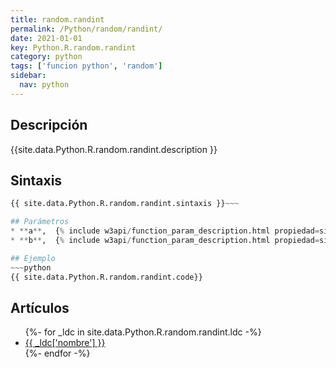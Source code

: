 ```yaml
---
title: random.randint
permalink: /Python/random/randint/
date: 2021-01-01
key: Python.R.random.randint
category: python
tags: ['funcion python', 'random']
sidebar: 
  nav: python
---
```


## Descripción
{{site.data.Python.R.random.randint.description }}

## Sintaxis
~~~python
{{ site.data.Python.R.random.randint.sintaxis }}~~~

## Parámetros
* **a**,  {% include w3api/function_param_description.html propiedad=site.data.Python.R.random.randint valor="a" %}
* **b**,  {% include w3api/function_param_description.html propiedad=site.data.Python.R.random.randint valor="b" %}

## Ejemplo
~~~python
{{ site.data.Python.R.random.randint.code}}
~~~

## Artículos
<ul>
{%- for _ldc in site.data.Python.R.random.randint.ldc -%}
   <li>
       <a href="{{_ldc['url'] }}">{{ _ldc['nombre'] }}</a>
   </li>
{%- endfor -%}
</ul>
